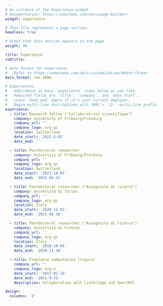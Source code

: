 ```yaml
---
# An instance of the Experience widget.
# Documentation: https://wowchemy.com/docs/page-builder/
widget: experience

# This file represents a page section.
headless: true

# Order that this section appears on the page.
weight: 40

title: Experience
subtitle:

# Date format for experience
#   Refer to https://wowchemy.com/docs/customization/#date-format
date_format: Jan 2006

# Experiences.
#   Add/remove as many `experience` items below as you like.
#   Required fields are `title`, `company`, and `date_start`.
#   Leave `date_end` empty if it's your current employer.
#   Begin multi-line descriptions with YAML's `|2-` multi-line prefix.
experience:
  - title: Research fellow ("Collaboratrice scientifique")
    company: University of Fribourg/Freiburg
    company_url: ''
    company_logo: org-gc
    location: Switzerland
    date_start: '2022-5-01'
    date_end: ''

  - title: Postdoctoral researcher 
    company: University of Fribourg/Freiburg
    company_url: ''
    company_logo: org-gc
    location: Switzerland
    date_start: '2021-10-01'
    date_end: '2022-04-31'

  - title: Postdoctoral researcher ("Assegnista di ricerca")
    company: Università di Torino
    company_url: ''
    company_logo: org-gc
    location: Italy
    date_start: '2020-12-01'
    date_end: '2021-09-30'

  - title: Postdoctoral researcher ("Assegnista di ricerca")
    company: Università di Firenze
    company_url: ''
    company_logo: org-gc
    location: Italy
    date_start: '2018-10-01'
    date_end: '2020-11-30'

  - title: Freelance computation linguist
    company_url: ''
    company_logo: org-x
    date_start: '2017-02-15'
    date_end: '2021-9-31'
    description: Collaboration with Lionbridge and SmartKYC

design:
  columns: '2'
---
```

